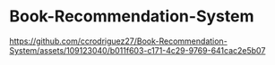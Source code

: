 # Book-Recommendation-System


https://github.com/ccrodriguez27/Book-Recommendation-System/assets/109123040/b011f603-c171-4c29-9769-641cac2e5b07

